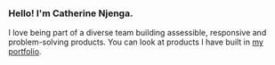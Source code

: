 ### Hello! I'm Catherine Njenga.
I love being part of a diverse team building assessible, responsive and problem-solving products.
You can look at products I have built in [my portfolio](https://catherinenjenga.github.io/).

